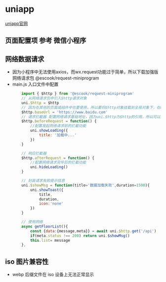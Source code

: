 # uniapp

[uniapp官网](https://uniapp.dcloud.io/quickstart-hx)

## 页面配置项 参考 微信小程序

## 网络数据请求
- 因为小程序中无法使用axios，而wx.request功能过于简单，所以下载加强版网络请求包 @escook/request-miniprogram
- main.js 入口文件中配置
    ```js
        import { $http } from '@escook/request-miniprogram'
        // 从网络请求包中引入$http请求对象
        uni.$http = $http
        // 因为在其他的页面或组件中也要使用，所以要将$http对象挂载到全局对象下，在uni-app中，uni是全局对象
        $http.baseUrl = 'https://www.baidu.com'
        // 请求拦截器 配置网络请求基础地址，因为uni.$http为$http的引用，所以可以直接修改$http对象下的属性
        $http.beforeRequest = function() {
            //配置发起网络请求前的拦截功能
            uni.showLoading({
                title: '加载中...'
            })
        }

        // 响应拦截器
        $http.afterRequest = function() {
            //配置网络请求完毕后的拦截功能
            uni.hideLoading()
        }

        // 封装请求失败提示信息
        uni.$showMsg = function(title='数据加载失败',duration=1500){
            uni.showToast({
                title,
                duration,
                icon:'none'
            })
        }

        // 使用网络
        async getFloorList(){
            const {data:{message,meta}} = await uni.$http.get('/api')
            if(meta.status !== 200) return uni.$showMsg()
            this.list= message
		},
    ```

## iso 图片兼容性
- webp 后缀文件在 iso 设备上无法正常显示